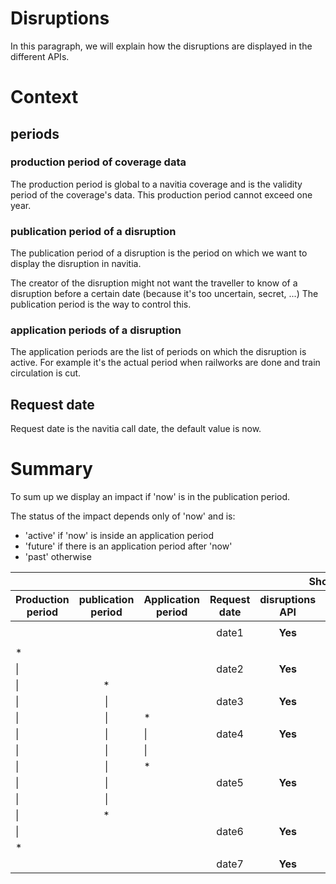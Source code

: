 Disruptions
===========


In this paragraph, we will explain how the disruptions are displayed in the different APIs.

# Context

## periods

### production period of coverage data
The production period is global to a navitia coverage and is the validity period of the coverage's data.
This production period cannot exceed one year.

### publication period of a disruption
The publication period of a disruption is the period on which we want to display the disruption in navitia.

The creator of the disruption might not want the traveller to know of a disruption before a certain date (because it's too uncertain, secret, ...)
The publication period is the way to control this.

### application periods of a disruption
The application periods are the list of periods on which the disruption is active.
For example it's the actual period when railworks are done and train circulation is cut.

## Request date

Request date is the navitia call date, the default value is now.

# Summary

To sum up we display an impact if 'now' is in the publication period.

The status of the impact depends only of 'now' and is:

* 'active' if 'now' is inside an application period
* 'future' if there is an application period after 'now'
* 'past' otherwise

<table>
  <thead>
    <tr>
      <th></th>
      <th align="center" colspan="2"></th>
      <th align="center"> </th>
      <th align="center" colspan="3">Show impacts </th>
      <th align="center" colspan="3">Status </th>
    </tr>
    <tr>
      <th>Production period </th>
      <th align="center">publication period </th>
      <th>Application period </th>
      <th align="center">Request date</th>
      <th align="center">disruptions API</th>
      <th align="center">traffic_report API</th>
      <th align="center">PtRef API</th>
      <th align="center">disruptions API</th>
      <th align="center">traffic_report API</th>
      <th align="center">PtRef API</th>
    </tr>
  </thead>
  <tbody>
    <tr>
      <td> </td>
      <td align="center"> </td>
      <td> </td>
      <td align="center"> </td>
      <td align="center"> </td>
      <td align="center"> </td>
      <td align="center"> </td>
      <td align="center"> </td>
      <td align="center"> </td>
      <td align="center"> </td>
    </tr>
    <tr>
      <td> </td>
      <td align="center"> </td>
      <td> </td>
      <td align="center">date1 </td>
      <td align="center"><strong>Yes</strong> </td>
      <td align="center">- </td>
      <td align="center">- </td>
      <td align="center">future </td>
      <td align="center">- </td>
      <td align="center">- </td>
    </tr>
    <tr>
      <td> </td>
      <td align="center"> </td>
      <td> </td>
      <td align="center"> </td>
      <td align="center"> </td>
      <td align="center"> </td>
      <td align="center"> </td>
      <td align="center"> </td>
      <td align="center"> </td>
      <td align="center"> </td>
    </tr>
    <tr>
      <td>* </td>
      <td align="center"> </td>
      <td> </td>
      <td align="center"> </td>
      <td align="center"> </td>
      <td align="center"> </td>
      <td align="center"> </td>
      <td align="center"> </td>
      <td align="center"> </td>
      <td align="center"> </td>
    </tr>
    <tr>
      <td>| </td>
      <td align="center"> </td>
      <td> </td>
      <td align="center">date2 </td>
      <td align="center"><strong>Yes</strong> </td>
      <td align="center">- </td>
      <td align="center">- </td>
      <td align="center">future </td>
      <td align="center">- </td>
      <td align="center">- </td>
    </tr>
    <tr>
      <td>| </td>
      <td align="center">* </td>
      <td> </td>
      <td align="center"> </td>
      <td align="center"> </td>
      <td align="center"> </td>
      <td align="center"> </td>
      <td align="center"> </td>
      <td align="center"> </td>
      <td align="center"> </td>
    </tr>
    <tr>
      <td>| </td>
      <td align="center">| </td>
      <td> </td>
      <td align="center">date3 </td>
      <td align="center"><strong>Yes</strong> </td>
      <td align="center"><strong>Yes</strong> </td>
      <td align="center"><strong>Yes</strong> </td>
      <td align="center">future </td>
      <td align="center">future </td>
      <td align="center">future </td>
    </tr>
    <tr>
      <td>| </td>
      <td align="center">| </td>
      <td>* </td>
      <td align="center"> </td>
      <td align="center"> </td>
      <td align="center"> </td>
      <td align="center"> </td>
      <td align="center"> </td>
      <td align="center"> </td>
      <td align="center"> </td>
    </tr>
    <tr>
      <td>| </td>
      <td align="center">| </td>
      <td>| </td>
      <td align="center">date4 </td>
      <td align="center"><strong>Yes</strong> </td>
      <td align="center"><strong>Yes</strong> </td>
      <td align="center"><strong>Yes</strong> </td>
      <td align="center">active </td>
      <td align="center">active </td>
      <td align="center">active </td>
    </tr>
    <tr>
      <td>| </td>
      <td align="center">| </td>
      <td>| </td>
      <td align="center"> </td>
      <td align="center"> </td>
      <td align="center"> </td>
      <td align="center"> </td>
      <td align="center"> </td>
      <td align="center"> </td>
      <td align="center"> </td>
    </tr>
    <tr>
      <td>| </td>
      <td align="center">| </td>
      <td>* </td>
      <td align="center"> </td>
      <td align="center"> </td>
      <td align="center"> </td>
      <td align="center"> </td>
      <td align="center"> </td>
      <td align="center"> </td>
      <td align="center"> </td>
    </tr>
    <tr>
      <td>| </td>
      <td align="center">| </td>
      <td> </td>
      <td align="center">date5 </td>
      <td align="center"><strong>Yes</strong> </td>
      <td align="center"><strong>Yes</strong> </td>
      <td align="center"><strong>Yes</strong> </td>
      <td align="center">passed </td>
      <td align="center">passed </td>
      <td align="center">passed </td>
    </tr>
    <tr>
      <td>| </td>
      <td align="center">| </td>
      <td> </td>
      <td align="center"> </td>
      <td align="center"> </td>
      <td align="center"> </td>
      <td align="center"> </td>
      <td align="center"> </td>
      <td align="center"> </td>
      <td align="center"> </td>
    </tr>
    <tr>
      <td>| </td>
      <td align="center">* </td>
      <td> </td>
      <td align="center"> </td>
      <td align="center"> </td>
      <td align="center"> </td>
      <td align="center"> </td>
      <td align="center"> </td>
      <td align="center"> </td>
      <td align="center"> </td>
    </tr>
    <tr>
      <td>| </td>
      <td align="center"> </td>
      <td> </td>
      <td align="center">date6 </td>
      <td align="center"><strong>Yes</strong> </td>
      <td align="center">- </td>
      <td align="center">- </td>
      <td align="center">passed </td>
      <td align="center">- </td>
      <td align="center">- </td>
    </tr>
    <tr>
      <td>* </td>
      <td align="center"> </td>
      <td> </td>
      <td align="center"> </td>
      <td align="center"> </td>
      <td align="center"> </td>
      <td align="center"> </td>
      <td align="center"> </td>
      <td align="center"> </td>
      <td align="center"> </td>
    </tr>
    <tr>
      <td> </td>
      <td align="center"> </td>
      <td> </td>
      <td align="center">date7 </td>
      <td align="center"><strong>Yes</strong> </td>
      <td align="center">- </td>
      <td align="center">- </td>
      <td align="center">passed </td>
      <td align="center">- </td>
      <td align="center">- </td>
    </tr>
  </tbody>
</table>